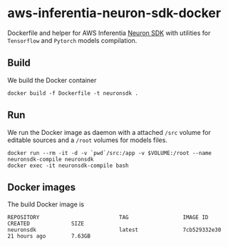 # aws-inferentia-neuron-sdk-docker
Dockerfile and helper for AWS Inferentia [Neuron SDK](https://github.com/aws/aws-neuron-sdk) with utilities for `Tensorflow` and `Pytorch` models compilation.

## Build
We build the Docker container
```
docker build -f Dockerfile -t neuronsdk .
```

## Run
We run the Docker image as daemon with a attached `/src` volume for editable sources and a `/root` volumes for models files.
```
docker run --rm -it -d -v `pwd`/src:/app -v $VOLUME:/root --name neuronsdk-compile neuronsdk
docker exec -it neuronsdk-compile bash
```

## Docker images
The build Docker image is

```
REPOSITORY                         TAG                 IMAGE ID            CREATED             SIZE
neuronsdk                          latest              7cb529332e30        21 hours ago        7.63GB
```

